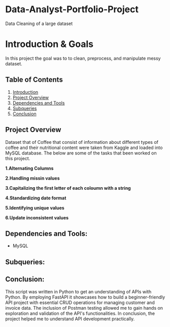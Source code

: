 # Data-Analyst-Portfolio-Project
Data Cleaning of a large dataset

# Introduction & Goals
In this project the goal was to to clean, preprocess, and manipulate messy dataset.

## Table of Contents
1. [Introduction](#Introduction)
2. [Project Overview](#Project-overview)
3. [Dependencies and Tools](#Dependencies-and-tools)
4. [Subqueries](#Subqueries)
6. [Conclusion](#Conclusion)

## Project Overview
Dataset that of Coffee that consist of information about different types of coffee and their nutritional content were taken from Kaggle and loaded into MySQL database. The below are some of the tasks that been worked on this project.


**1.Alternating Columns**

**2.Handling missin values**

**3.Capitalizing the first letter of each coloumn with a string**

**4.Standardizing date format**

**5.Identifying unique values**

**6.Update inconsistent values**


## Dependencies and Tools:

- MySQL


## Subqueries:


## Conclusion:
This script was written in Python to get an understanding of APIs with Python. By employing FastAPI it showcases how to build a beginner-friendly API project with essential CRUD operations for managing customer and invoice data. The inclusion of Postman testing allowed me to gain hands on exploration and validation of the API's functionalities. In conclusion, the project helped me to understand API development practically.
